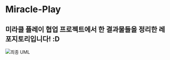 # Miracle-Play

## 미라클 플레이 협업 프로젝트에서 한 결과물들을 정리한 레포지토리입니다! :D

![최종 UML](https://github.com/user-attachments/assets/d52a9ed2-8790-4b3d-8f24-96a70abe32ce)
